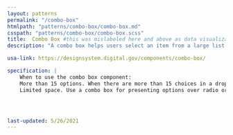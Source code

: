 ```yaml
---
layout: patterns
permalink: "/combo-box"
htmlpath: "patterns/combo-box/combo-box.md"
csspath: "patterns/combo-box/combo-box.scss"
title:  Combo Box #this was mislabeled here and above as data visualizations.  I changed it to combo box.
description: "A combo box helps users select an item from a large list of options."

usa-link: https://designsystem.digital.gov/components/combo-box/

specification: |
    When to use the combo box component:   
    More than 15 options. When there are more than 15 choices in a drop-down list it can be hard to navigate with scrolling only.
    Limited space. Use a combo box for presenting options over radio or checkboxes when screen real estate is limited."




last-updated: 5/26/2021
---
```

<!--- if extra information is needed for this pattern, write here in Markdown. -->
<!--- to learn markdown format go to https://docs.github.com/en/github/writing-on-github/basic-writing-and-formatting-syntax -->


